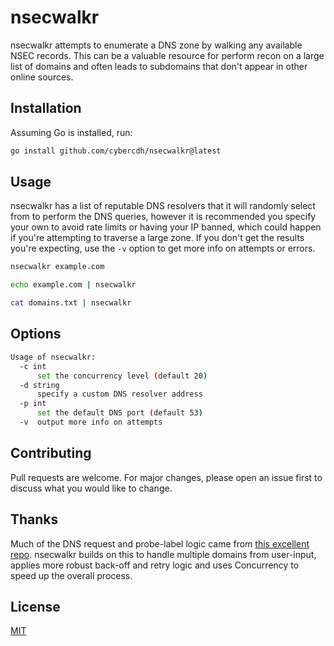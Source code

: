 # nsecwalkr

nsecwalkr attempts to enumerate a DNS zone by walking any available NSEC records. This can be a valuable resource for perform recon on a large list of domains and often leads to subdomains that don't appear in other online sources. 

## Installation

Assuming Go is installed, run:

```bash
go install github.com/cybercdh/nsecwalkr@latest
```

## Usage

nsecwalkr has a list of reputable DNS resolvers that it will randomly select from to perform the DNS queries, however it is recommended you specify your own to avoid rate limits or having your IP banned, which could happen if you're attempting to traverse a large zone. If you don't get the results you're expecting, use the `-v` option to get more info on attempts or errors.

```bash
nsecwalkr example.com

echo example.com | nsecwalkr

cat domains.txt | nsecwalkr
```

## Options

```bash
Usage of nsecwalkr:
  -c int
      set the concurrency level (default 20)
  -d string
      specify a custom DNS resolver address
  -p int
      set the default DNS port (default 53)
  -v  output more info on attempts
```
## Contributing

Pull requests are welcome. For major changes, please open an issue first
to discuss what you would like to change.

## Thanks
Much of the DNS request and probe-label logic came from [this excellent repo](https://github.com/hnw/go-dnssec-walker). nsecwalkr builds on this to handle multiple domains from user-input, applies more robust back-off and retry logic and uses Concurrency to speed up the overall process.

## License

[MIT](https://choosealicense.com/licenses/mit/)